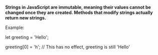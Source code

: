 **Strings in JavaScript are immutable, meaning their values cannot be changed once they are created. Methods that modify strings actually return new strings.**

Example:

let greeting = 'Hello';

greeting[0] = 'h';  // This has no effect, greeting is still 'Hello'
